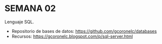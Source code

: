 # SEMANA 02

Lenguaje SQL.

- Repositorio de bases de datos: https://github.com/gcoronelc/databases
- Recursos: https://gcoronelc.blogspot.com/p/sql-server.html



